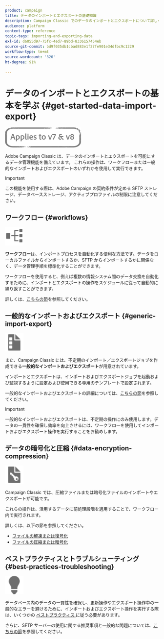 ```yaml
---
product: campaign
title: データのインポートとエクスポートの基礎知識
description: Campaign Classic でのデータのインポートとエクスポートについて詳しく説明します。
audience: platform
content-type: reference
topic-tags: importing-and-exporting-data
exl-id: d6055d97-75fc-4ed7-89bd-8336157454eb
source-git-commit: bd9f035db1cbad883e1f27fe901e34dfbc9c1229
workflow-type: tm+mt
source-wordcount: '326'
ht-degree: 91%

---
```


# データのインポートとエクスポートの基本を学ぶ {#get-started-data-import-export}

![](../../assets/common.svg)

Adobe Campaign Classic は、データのインポートとエクスポートを可能にするデータ管理機能を備えています。 これらの操作は、ワークフローまたは一般的なインポートおよびエクスポートのいずれかを使用して実行できます。

>[!IMPORTANT]
>
>この機能を使用する際は、Adobe Campaign の契約条件が定める SFTP ストレージ、データベースストレージ、アクティブプロファイルの制限に注意してください。

## ワークフロー {#workflows}

<img src="assets/do-not-localize/icon_workflows.svg" width="60px">

**ワークフロー**&#x200B;は、インポートプロセスを自動化する便利な方法です。データをローカルファイルからインポートするか、SFTP からインポートするかに関係なく、データ管理手順を標準化することができます。

ワークフローを使用すると、例えば複数の情報システム間のデータ交換を自動化するために、インポートとエクスポートの操作をスケジュールに従って自動的に繰り返すことができます。

詳しくは、[こちらの節](../../platform/using/import-export-workflows.md)を参照してください。

## 一般的なインポートおよびエクスポート {#generic-import-export}

<img src="assets/do-not-localize/icon_templates.svg" width="60px">

また、Campaign Classic には、不定期のインポート／エクスポートジョブを作成できる&#x200B;**一般的なインポートおよびエクスポート**&#x200B;が用意されています。

インポートとエクスポートは、インポートおよびエクスポートジョブを起動および監視するように設定および使用できる専用のテンプレートで設定されます。

一般的なインポートおよびエクスポートの詳細については、[こちらの節](../../platform/using/about-generic-imports-exports.md)を参照してください。

>[!IMPORTANT]
>一般的なインポートおよびエクスポートは、不定期の操作にのみ使用します。データの一貫性を確保し効率を向上させるには、ワークフローを使用してインポートおよびエクスポート操作を実行することをお勧めします。

## データの暗号化と圧縮 {#data-encryption-compression}

<img src="assets/do-not-localize/icon_encrypt.svg" width="60px">

Campaign Classic では、圧縮ファイルまたは暗号化ファイルのインポートやエクスポートが可能です。

これらの操作は、活用するデータに前処理段階を適用することで、ワークフロー内で実行されます。

詳しくは、以下の節を参照してください。

* [ファイルの解凍または復号化](../../platform/using/unzip-decrypt.md)
* [ファイルの圧縮または暗号化](../../platform/using/zip-encrypt.md)

## ベストプラクティスとトラブルシューティング {#best-practices-troubleshooting}

<img src="assets/do-not-localize/icon_bestpractices.svg" width="60px">

データベース内のデータの一貫性を確保し、更新操作やエクスポート操作中の一般的なエラーを避けるために、インポートおよびエクスポート操作を実行する際は、いくつかの [ ベストプラクティス ](../../platform/using/import-export-best-practices.md) に従う必要があります。

さらに、SFTP サーバーの使用に関する推奨事項と一般的な問題については、[こちらの節](../../platform/using/sftp-server-usage.md)を参照してください。
